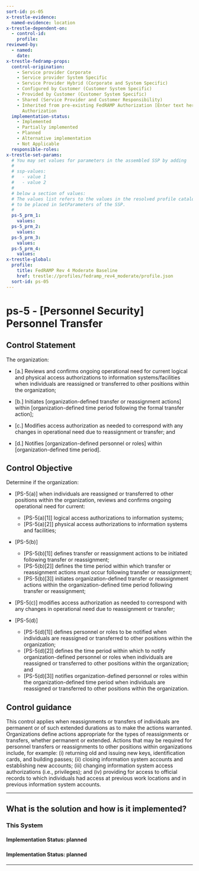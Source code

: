 ```yaml
---
sort-id: ps-05
x-trestle-evidence:
  named-evidence: location
x-trestle-dependent-on:
  - control-id:
    profile:
reviewed-by:
  - named:
    date:
x-trestle-fedramp-props:
  control-origination:
    - Service provider Corporate
    - Service provider System Specific
    - Service Provider Hybrid (Corporate and System Specific)
    - Configured by Customer (Customer System Specific)
    - Provided by Customer (Customer System Specific)
    - Shared (Service Provider and Customer Responsibility)
    - Inherited from pre-existing FedRAMP Authorization [Enter text here], Date of
      Authorization
  implementation-status:
    - Implemented
    - Partially implemented
    - Planned
    - Alternative implementation
    - Not Applicable
  responsible-roles:
x-trestle-set-params:
  # You may set values for parameters in the assembled SSP by adding
  #
  # ssp-values:
  #   - value 1
  #   - value 2
  #
  # below a section of values:
  # The values list refers to the values in the resolved profile catalog, and the ssp-values represent new values
  # to be placed in SetParameters of the SSP.
  #
  ps-5_prm_1:
    values:
  ps-5_prm_2:
    values:
  ps-5_prm_3:
    values:
  ps-5_prm_4:
    values:
x-trestle-global:
  profile:
    title: FedRAMP Rev 4 Moderate Baseline
    href: trestle://profiles/fedramp_rev4_moderate/profile.json
  sort-id: ps-05
---
```


# ps-5 - \[Personnel Security\] Personnel Transfer

## Control Statement

The organization:

- \[a.\] Reviews and confirms ongoing operational need for current logical and physical access authorizations to information systems/facilities when individuals are reassigned or transferred to other positions within the organization;

- \[b.\] Initiates [organization-defined transfer or reassignment actions] within [organization-defined time period following the formal transfer action];

- \[c.\] Modifies access authorization as needed to correspond with any changes in operational need due to reassignment or transfer; and

- \[d.\] Notifies [organization-defined personnel or roles] within [organization-defined time period].

## Control Objective

Determine if the organization:

- \[PS-5(a)\] when individuals are reassigned or transferred to other positions within the organization, reviews and confirms ongoing operational need for current:

  - \[PS-5(a)[1]\] logical access authorizations to information systems;
  - \[PS-5(a)[2]\] physical access authorizations to information systems and facilities;

- \[PS-5(b)\]

  - \[PS-5(b)[1]\] defines transfer or reassignment actions to be initiated following transfer or reassignment;
  - \[PS-5(b)[2]\] defines the time period within which transfer or reassignment actions must occur following transfer or reassignment;
  - \[PS-5(b)[3]\] initiates organization-defined transfer or reassignment actions within the organization-defined time period following transfer or reassignment;

- \[PS-5(c)\] modifies access authorization as needed to correspond with any changes in operational need due to reassignment or transfer;

- \[PS-5(d)\]

  - \[PS-5(d)[1]\] defines personnel or roles to be notified when individuals are reassigned or transferred to other positions within the organization;
  - \[PS-5(d)[2]\] defines the time period within which to notify organization-defined personnel or roles when individuals are reassigned or transferred to other positions within the organization; and
  - \[PS-5(d)[3]\] notifies organization-defined personnel or roles within the organization-defined time period when individuals are reassigned or transferred to other positions within the organization.

## Control guidance

This control applies when reassignments or transfers of individuals are permanent or of such extended durations as to make the actions warranted. Organizations define actions appropriate for the types of reassignments or transfers, whether permanent or extended. Actions that may be required for personnel transfers or reassignments to other positions within organizations include, for example: (i) returning old and issuing new keys, identification cards, and building passes; (ii) closing information system accounts and establishing new accounts; (iii) changing information system access authorizations (i.e., privileges); and (iv) providing for access to official records to which individuals had access at previous work locations and in previous information system accounts.

______________________________________________________________________

## What is the solution and how is it implemented?

<!-- For implementation status enter one of: implemented, partial, planned, alternative, not-applicable -->

<!-- Note that the list of rules under ### Rules: is read-only and changes will not be captured after assembly to JSON -->

### This System

<!-- Add implementation prose for the main This System component for control: ps-5 -->

#### Implementation Status: planned

### 

<!-- Add control implementation description here for control: ps-5 -->

#### Implementation Status: planned

______________________________________________________________________
